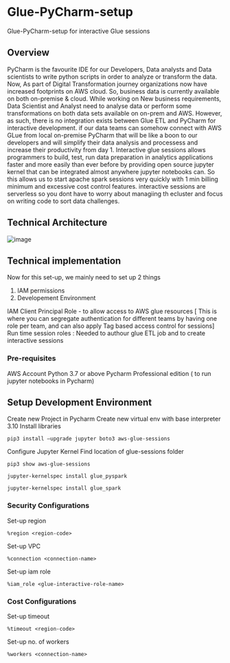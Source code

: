 # Glue-PyCharm-setup
Glue-PyCharm-setup for interactive Glue sessions

## Overview
PyCharm is the favourite IDE for our Developers, Data analysts and Data scientists to write python scripts in order to analyze or transform the data.
Now, As part of Digital Transformation journey organizations now have increased footprints on AWS cloud. So, business data is currently available on both on-premise & cloud. While working on New business requirements, Data Scientist and Analyst need to analyse data or perform some transformations on both data sets available on on-prem and AWS. However, as such, there is no integration exists between Glue ETL and PyCharm for interactive development.
if our data teams can somehow connect with AWS GLue from local on-premise PyCharm that will be like a boon to our developers and will simplify their data analysis and processess and increase their productivity from day 1.
Interactive glue sessions allows programmers to build, test, run data preparation in analytics applications faster and more easily than ever before by providing open source jupyter kernel that can be integrated almost anywhere jupyter notebooks can. So this allows us to start apache spark sessions very quickly with 1 min billing minimum and excessive cost control features. interactive sessions are serverless so you dont have to worry about managiing th ecluster and focus on writing code to sort data challenges. 

## Technical Architecture
![image](https://user-images.githubusercontent.com/38211382/224697695-a09fd1dd-8c46-44ac-8cc6-6451d1312a3f.png)

## Technical implementation
Now for this set-up, we mainly need to set up 2 things
1. IAM permissions
2. Developement Environment

IAM
Client Principal Role - to allow access to AWS glue resources [ This is where you can segregate authentication for different teams by having one role per team, and can also apply Tag based access control for sessions]
Run time session roles : Needed to authour glue ETL job and to create interactive sessions 

### Pre-requisites
 AWS Account
 Python 3.7 or above
 Pycharm Professional edition ( to run jupyter notebooks in Pycharm)
 
 ## Setup Development Environment
 
 Create new Project in Pycharm
 Create new virtual env with base interpreter 3.10 
 Install libraries

```
pip3 install –upgrade jupyter boto3 aws-glue-sessions

```
Configure Jupyter Kernel
Find location of glue-sessions folder

```
pip3 show aws-glue-sessions

jupyter-kernelspec install glue_pyspark

jupyter-kernelspec install glue_spark
```

### Security Configurations

Set-up region
```
%region <region-code>
```

Set-up VPC
```
%connection <connection-name>
```

Set-up iam role
```
%iam_role <glue-interactive-role-name>
```

### Cost Configurations

Set-up timeout
```
%timeout <region-code>
```

Set-up no. of workers
```
%workers <connection-name>
```


